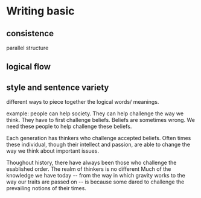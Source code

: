 # Writing basic 

## consistence
 parallel structure

## logical flow
## style and sentence variety
 different ways to piece together the logical words/ meanings.
 
 example:
    people can help society.
    They can help challenge the way we think.
    They have to first challenge beliefs.
    Beliefs are sometimes wrong.
    We need these people to help challenge these beliefs.

Each generation has thinkers who challenge accepted beliefs. Often times these individual, though their intellect and passion, are able to change the way we think about important issues.

Thoughout history, there have always been those who challenge the esablished order. The realm of thinkers is no different Much of the knowledge we have today -- from the way in which gravity works to the way our traits are passed on -- is because some dared to challenge the prevailing notions of their times.

